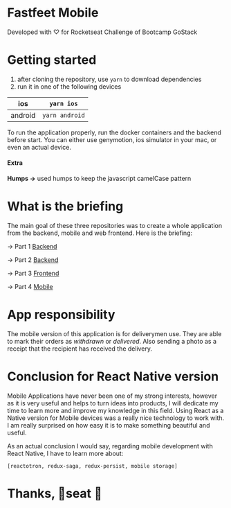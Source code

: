 # Fastfeet Mobile

Developed with ♡ for Rocketseat Challenge of Bootcamp GoStack

# Getting started

1. after cloning the repository, use `yarn` to download dependencies
2. run it in one of the following devices

| ios     | `yarn ios`     |
| ------- | -------------- |
| android | `yarn android` |

To run the application properly, run the docker containers and the backend before start.
You can either use genymotion, ios simulator in your mac, or even an actual device.

#### Extra

**Humps →** used humps to keep the javascript camelCase pattern

# What is the briefing

The main goal of these three repositories was to create a whole application from the backend, mobile and web frontend.
Here is the briefing:

→ Part 1 [Backend](https://github.com/Rocketseat/bootcamp-gostack-desafio-02/)

→ Part 2 [Backend](https://github.com/Rocketseat/bootcamp-gostack-desafio-03/)

→ Part 3 [Frontend](https://github.com/Rocketseat/bootcamp-gostack-desafio-09/)

→ Part 4 [Mobile](https://github.com/Rocketseat/bootcamp-gostack-desafio-10/)

# App responsibility

The mobile version of this application is for deliverymen use. They are able to mark their orders as _withdrawn_ or _delivered_. Also sending a photo as a receipt that the recipient has received the delivery.

# Conclusion for React Native version

Mobile Applications have never been one of my strong interests, however as it is very useful and helps to turn ideas into products, I will dedicate my time to learn more and improve my knowledge in this field.
Using React as a Native version for Mobile devices was a really nice technology to work with. I am really surprised on how easy it is to make something beautiful and useful.

As an actual conclusion I would say, regarding mobile development with React Native, I have to learn more about:

```
[reactotron, redux-saga, redux-persist, mobile storage]
```

# Thanks, 🚀seat 🥳
